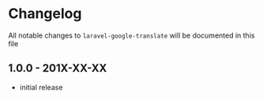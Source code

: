 # Changelog

All notable changes to `laravel-google-translate` will be documented in this file

## 1.0.0 - 201X-XX-XX

- initial release
